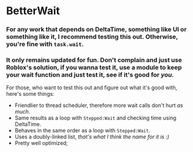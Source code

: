 # BetterWait

### For any work that depends on DeltaTime, something like UI or something like it, I recommend testing this out. Otherwise, you're fine with `task.wait`.

### It only remains updated for fun. Don't complain and just use Roblox's solution, if you wanna test it, use a module to keep your wait function and just test it, see if it's good for *you.*

For those, who want to test this out and figure out what it's good with, here's some things:

* Friendlier to thread scheduler, therefore more wait calls don't hurt *as much.*
* Same results as a loop with `Stepped:Wait` and checking time using DeltaTime.
* Behaves in the same order as a loop with `Stepped:Wait`.
* Uses a doubly-linked list, *that's what I think the name for it is :)*
* Pretty well optimized;
